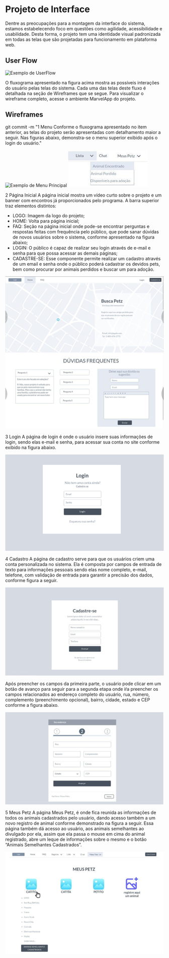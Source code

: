 
# Projeto de Interface

Dentre as preocupações para a montagem da interface do sistema, estamos estabelecendo foco em questões como agilidade, acessibilidade e usabilidade. Desta forma, o projeto tem uma identidade visual padronizada em todas as telas que são projetadas para funcionamento em plataforma web.

## User Flow

![Exemplo de UserFlow](img/Fluxo%20do%20Usu%C3%A1rio.png)

O fluxograma apresentado na figura acima mostra as possíveis interações do usuário pelas telas do sistema. Cada uma das telas deste fluxo é detalhada na seção de Wireframes que se segue. Para visualizar o wireframe completo, acesse o ambiente MarvelApp do projeto.


## Wireframes

 git commit -m "1 Menu
Conforme o fluxograma apresentado no item anterior, as telas do projeto serão apresentadas com detalhamento maior a seguir. Nas figuras abaixo, demonstra-se o menu superior exibido após o login do usuário."

![Exemplo de Menu Principal](img/Menu%20do%20Usu%C3%A1rio.png)
![Exemplo de Menu Listas](img/menu%20listas.png)

2 Página Inicial
A página inicial mostra um vídeo curto sobre o projeto e um banner com encontros já proporcionados pelo programa.  A barra superior traz elementos distintos:

-	LOGO: Imagem da logo do projeto;
-	HOME: Volta para página inicial;
-	FAQ: Seção na página inicial onde pode-se encontrar perguntas e respostas feitas com frequência pelo público, que pode sanar dúvidas de novos usuários sobre o sistema, conforme apresentado na figura abaixo;
-	LOGIN: O público é capaz de realizar seu login através de e-mail e senha para que possa acessar as demais páginas;
-	CADASTRE-SE: Esse componente permite realizar um cadastro através de um email e senha onde o público poderá cadastrar os devidos pets, bem como procurar por animais perdidos e buscar um para adoção.

![Exemplo de Home Page](img/pagina%20inicial.png)
![Exemplo de FAQ](img/duvidas%20frequentes.png)

3 Login
A página de login é onde o usuário insere suas informações de login, sendo elas e-mail e senha, para acessar sua conta no site conforme exibido na figura abaixo. 

![Exemplo de Login](img/login.png)

4 Cadastro
 	A página de cadastro serve para que os usuários criem uma conta personalizada no sistema. Ela é composta por campos de entrada de texto para informações pessoais sendo elas nome completo, e-mail, telefone, com validação de entrada para garantir a precisão dos dados, conforme figura a seguir.

![Exemplo de Cadastro 1](img/cadastro%20usuario%201.png)

Após preencher os campos da primeira parte, o usuário pode clicar em um botão de avanço para seguir para a segunda etapa onde iŕa preencher os campos relacionados ao endereço completo do usuário, rua, número, complemento (preenchimento opcional), bairro, cidade, estado e CEP conforme a figura abaixo. 

![Exemplo de Cadastro 2](img/cadastro%20usuario%202.png)

5 Meus Petz
A página Meus Petz, é onde fica reunida as informações de todos os animais cadastrados pelo usuário, dando acesso também a um novo registro de animal conforme demonstrado na figura a seguir. Essa página também dá acesso ao usuário, aos animais semelhantes ao divulgado por ela, assim que ela passa o mouse em cima do animal registrado, abre um leque de informações sobre o mesmo e o botão “Animais Semelhantes Cadastrados”.

![Exemplo de Menu Petz](img/meus%20petz.png)

